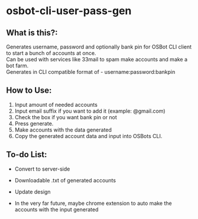# osbot-cli-user-pass-gen


## What is this?:
Generates username, password and optionally bank pin for OSBot CLI client to start a bunch of accounts at once.  
Can be used with services like 33mail to spam make accounts and make a bot farm.  
Generates in CLI compatible format of - username:password:bankpin  

## How to Use:
1. Input amount of needed accounts  
2. Input email suffix if you want to add it (example: @gmail.com)  
3. Check the box if you want bank pin or not  
4. Press generate.  
5. Make accounts with the data generated  
6. Copy the generated account data and input into OSBots CLI.  


## To-do List:

* Convert to server-side  
* Downloadable .txt of generated accounts  
* Update design  

* In the very far future, maybe chrome extension to auto make the accounts with the input generated

